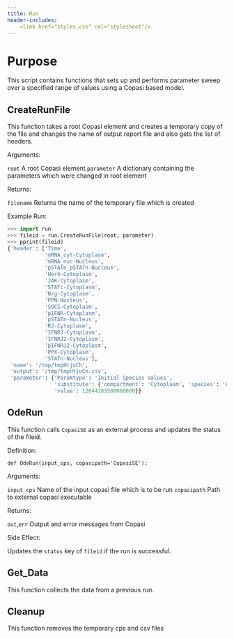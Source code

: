 ```yaml
---
title: Run
header-includes:
    <link href="styles.css" rel="stylesheet"/>
---
```


# Purpose

This script contains functions that sets up and performs
parameter sweep over a specified range of values using a Copasi
based model.

## CreateRunFile

This function takes a root Copasi element and creates a temporary
copy of the file and changes the name of output report file and
also gets the list of headers.

Arguments:

`root` A root Copasi element
`parameter` A dictionary containing the parameters which were
changed in root element

Returns:

`filename` Returns the name of the temporary file which is
created

Example Run:

```python
>>> import run
>>> fileid = run.CreateRunFile(root, parameter)
>>> pprint(fileid)
{'header': ['Time',
            'mRNA_cyt-Cytoplasm',
            'mRNA_nuc-Nucleus',
            'pSTATn_pSTATn-Nucleus',
            'Her4-Cytoplasm',
            'JAK-Cytoplasm',
            'STATc-Cytoplasm',
            'Nrg-Cytoplasm',
            'PPN-Nucleus',
            'SOCS-Cytoplasm',
            'pIFNR-Cytoplasm',
            'pSTATn-Nucleus',
            'RJ-Cytoplasm',
            'IFNRJ-Cytoplasm',
            'IFNRJ2-Cytoplasm',
            'pIFNRJ2-Cytoplasm',
            'PPX-Cytoplasm',
            'STATn-Nucleus'],
 'name': '/tmp/tmpHtjuCh',
 'output': '/tmp/tmpHtjuCh.csv',
 'parameter': {'Paramtype': 'Initial Species Values',
               'substitute': {'compartment': 'Cytoplasm', 'species': 'Her4'},
               'value': 12044283580000000}}
```

## OdeRun

This function calls `CopasiSE` as an external process and updates
the status of the fileid.

Definition:
```
def OdeRun(input_cps, copasipath='CopasiSE'):
```

Arguments:

`input_cps` Name of the input copasi file which is to be run
`copasipath` Path to external copasi executable

Returns:

`out`,`err` Output and error messages from Copasi

Side Effect:

Updates the `status` key of `fileid` if the run is successful.

## Get_Data

This function collects the data from a previous run.

## Cleanup

This function removes the temporary cps and csv files
